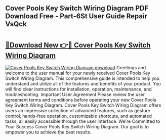 ## Cover Pools Key Switch Wiring Diagram PDF Download Free - Part-6St User Guide Repair VsQck

# <h2><a href="http://dfl68w.blite.top/?on=Cover+Pools+Key+Switch+Wiring+Diagram">🔗Download New 👉🔴 Cover Pools Key Switch Wiring Diagram</a></h2>

[![Cover Pools Key Switch Wiring Diagram download](https://i.imgur.com/lujVjoI.png)](http://dfl68w.blite.top/?on=Cover+Pools+Key+Switch+Wiring+Diagram)
Greetings and welcome to the user manual for your newly received Cover Pools Key Switch Wiring Diagram. This comprehensive guide is intended to help you understand and utilize all of the features and benefits of your product. You will find clear instructions for installation, operation, maintenance, and troubleshooting. Important User Agreement Please review the user agreement terms and conditions before operating your new Cover Pools Key Switch Wiring Diagram. Cover Pools Key Switch Wiring Diagram offers users an impressive collection of advanced features, such as gesture control, hands-free operation, customizable shortcuts, and automated tasks, all easily accessible through the user interface. We're Committed to Your Success Cover Pools Key Switch Wiring Diagram. Our goal is to empower you to achieve the best results.
